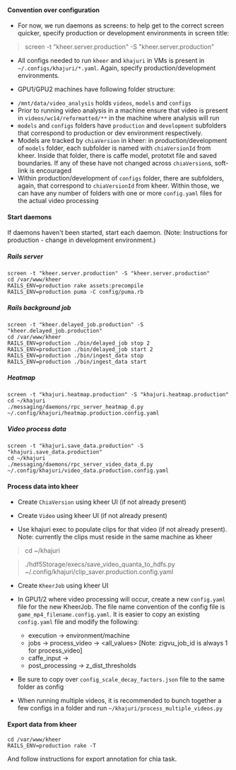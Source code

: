 #### Convention over configuration

* For now, we run daemons as screens: to help get to the correct screen quicker, specify production or development environments in screen title:

> screen -t "kheer.server.production" -S "kheer.server.production"

* All configs needed to run `kheer` and `khajuri` in VMs is present in `~/.configs/khajuri/*.yaml`. Again, specify production/development environments.

* GPU1/GPU2 machines have following folder structure:
- `/mnt/data/video_analysis` holds `videos`, `models` and `configs`
- Prior to running video analysis in a machine ensure that video is present in `videos/wc14/reformatted/**` in the machine where analysis will run
- `models` and `configs` folders have `production` and `development` subfolders that correspond to production or dev environment respectively.
- Models are tracked by `chiaVersion` in kheer: in production/development of `models` folder, each subfolder is named with `chiaVersionId` from kheer. Inside that folder, there is caffe model, prototxt file and saved boundaries. If any of these have not changed across `chiaVersion`s, soft-link is encouraged
- Within production/development of `configs` folder, there are subfolders, again, that correspond to `chiaVersionId` from kheer. Within those, we can have any number of folders with one or more `config.yaml` files for the actual video processing

#### Start daemons

If daemons haven't been started, start each daemon. (Note: Instructions for production - change in development environment.)

##### Rails server

    screen -t "kheer.server.production" -S "kheer.server.production"
    cd /var/www/kheer
    RAILS_ENV=production rake assets:precompile
    RAILS_ENV=production puma -C config/puma.rb

##### Rails background job

    screen -t "kheer.delayed_job.production" -S "kheer.delayed_job.production"
    cd /var/www/kheer
    RAILS_ENV=production ./bin/delayed_job stop 2
    RAILS_ENV=production ./bin/delayed_job start 2
    RAILS_ENV=production ./bin/ingest_data stop
    RAILS_ENV=production ./bin/ingest_data start

##### Heatmap

    screen -t "khajuri.heatmap.production" -S "khajuri.heatmap.production"
    cd ~/khajuri
    ./messaging/daemons/rpc_server_heatmap_d.py ~/.config/khajuri/heatmap.production.config.yaml 

##### Video process data

    screen -t "khajuri.save_data.production" -S "khajuri.save_data.production"
    cd ~/khajuri
    ./messaging/daemons/rpc_server_video_data_d.py ~/.config/khajuri/video_data.production.config.yaml 

#### Process data into kheer

* Create `ChiaVersion` using kheer UI (if not already present)
* Create `Video` using kheer UI (if not already present)

* Use khajuri exec to populate clips for that video (if not already present). Note: currently the clips must reside in the same machine as kheer

> cd ~/khajuri

> ./hdf5Storage/execs/save_video_quanta_to_hdfs.py ~/.config/khajuri/clip_saver.production.config.yaml <videoFolder> <videoId>

* Create `KheerJob` using kheer UI
* In GPU1/2 where video processing will occur, create a new `config.yaml` file for the new KheerJob. The file name convention of the config file is `game_mp4_filename.config.yaml`. It is easier to copy an existing `config.yaml` file and modify the following:
	- execution -> environment/machine
	- jobs -> process_video -> <all_values> [Note: zigvu_job_id is always 1 for process_video]
	- caffe_input -> <filenames>
	- post_processing -> z_dist_thresholds

* Be sure to copy over `config_scale_decay_factors.json` file to the same folder as config
* When running multiple videos, it is recommended to bunch together a few configs in a folder and run `~/khajuri/process_multiple_videos.py`

#### Export data from kheer

    cd /var/www/kheer
    RAILS_ENV=production rake -T

And follow instructions for export annotation for chia task.
